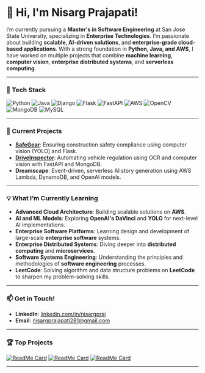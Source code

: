 <!--
**NisargPraj/NisargPraj** is a ✨ _special_ ✨ repository because its `README.md` (this file) appears on your GitHub profile.

Here are some ideas to get you started:

- 🔭 I’m currently working on ...
- 🌱 I’m currently learning ...
- 👯 I’m looking to collaborate on ...
- 🤔 I’m looking for help with ...
- 💬 Ask me about ...
- 📫 How to reach me: ...
- 😄 Pronouns: ...
- ⚡ Fun fact: ...
-->


# 👋 Hi, I'm Nisarg Prajapati!

<!-- **`Software Engineer | AI Enthusiast | Enterprise Technologies Specialist | Cloud Developer`** -->

I’m currently pursuing a **Master's in Software Engineering** at San Jose State University, specializing in **Enterprise Technologies**. I’m passionate about building **scalable, AI-driven solutions**, and **enterprise-grade cloud-based applications**. With a strong foundation in **Python, Java, and AWS**, I have worked on multiple projects that combine **machine learning**, **computer vision**, **enterprise distributed systems**, and **serverless computing**.

---

### 🚀 Tech Stack

![Python](https://img.shields.io/badge/-Python-3776AB?style=for-the-badge&logo=python&logoColor=white)
![Java](https://img.shields.io/badge/-Java-007396?style=for-the-badge&logo=java&logoColor=white)
![Django](https://img.shields.io/badge/-Django-092E20?style=for-the-badge&logo=django&logoColor=white)
![Flask](https://img.shields.io/badge/-Flask-000000?style=for-the-badge&logo=flask&logoColor=white)
![FastAPI](https://img.shields.io/badge/-FastAPI-009688?style=for-the-badge&logo=fastapi&logoColor=white)
![AWS](https://img.shields.io/badge/-AWS-FF9900?style=for-the-badge&logo=amazon-aws&logoColor=white)
![OpenCV](https://img.shields.io/badge/-OpenCV-5C3EE8?style=for-the-badge&logo=opencv&logoColor=white)
![MongoDB](https://img.shields.io/badge/-MongoDB-47A248?style=for-the-badge&logo=mongodb&logoColor=white)
![MySQL](https://img.shields.io/badge/-MySQL-4479A1?style=for-the-badge&logo=mysql&logoColor=white)

---

### 🔭 Current Projects

- **[SafeGear](https://github.com/NisargPraj/SafeGear)**: Ensuring construction safety compliance using computer vision (YOLO) and Flask.
- **[DriveInspector](https://github.com/NisargPraj/DriveInspector)**: Automating vehicle regulation using OCR and computer vision with FastAPI and MongoDB.
- **Dreamscape**: Event-driven, serverless AI story generation using AWS Lambda, DynamoDB, and OpenAI models.

---

### 💡 What I’m Currently Learning

- **Advanced Cloud Architecture**: Building scalable solutions on **AWS**.
- **AI and ML Models**: Exploring **OpenAI's DaVinci** and **YOLO** for next-level AI implementations.
- **Enterprise Software Platforms**: Learning design and development of large-scale **enterprise software** systems.
- **Enterprise Distributed Systems**: Diving deeper into **distributed computing** and **microservices**.
- **Software Systems Engineering**: Understanding the principles and methodologies of **software engineering** processes.
- **LeetCode**: Solving algorithm and data structure problems on **LeetCode** to sharpen my problem-solving skills.

---

### 📫 Get in Touch!

- **LinkedIn**: [linkedin.com/in/nisargpraj](https://linkedin.com/in/nisargpraj)
- **Email**: [nisargprajapati281@gmail.com](mailto:nisargprajapati281@gmail.com)

<!--
---
### 📈 GitHub Stats

![Nisarg's GitHub stats](https://github-readme-stats.vercel.app/api?username=NisargPraj&show_icons=true&theme=radical)
-->
---

### 🏆 Top Projects

[![ReadMe Card](https://github-readme-stats.vercel.app/api/pin/?username=NisargPraj&repo=SafeGear&theme=radical)](https://github.com/NisargPraj/SafeGear)
[![ReadMe Card](https://github-readme-stats.vercel.app/api/pin/?username=NisargPraj&repo=AI-Pair-Programming&theme=radical)](https://github.com/NisargPraj/AI-Pair-Programming)
[![ReadMe Card](https://github-readme-stats.vercel.app/api/pin/?username=gopalkatariya44&repo=driveInspector_fastapi&theme=radical)](https://github.com/gopalkatariya44/driveInspector_fastapi)

---
<!--
### ⚡ Fun Facts

- I'm always experimenting with new AI models like **OpenAI’s DaVinci**.
- Cloud architecture and serverless systems intrigue me. 
- I enjoy exploring ways to make systems more efficient and scalable!

---
-->
